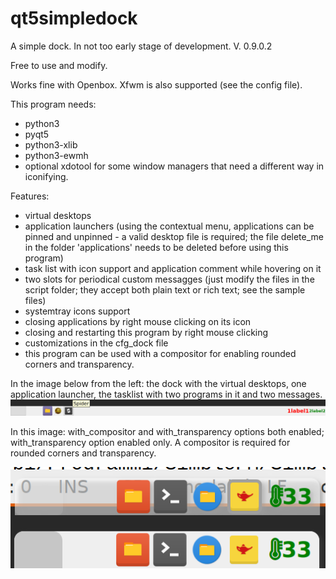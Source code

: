 # qt5simpledock
A simple dock.
In not too early stage of development. V. 0.9.0.2

Free to use and modify.

Works fine with Openbox. Xfwm is also supported (see the config file).

This program needs:
- python3
- pyqt5
- python3-xlib
- python3-ewmh
- optional xdotool for some window managers that need a different way in iconifying.

Features:
- virtual desktops
- application launchers (using the contextual menu, applications can be pinned and unpinned - a valid desktop file is required; the file delete_me in the folder 'applications' needs to be deleted before using this program)
- task list with icon support and application comment while hovering on it
- two slots for periodical custom messagges (just modify the files in the script folder; they accept both plain text or rich text; see the sample files)
- systemtray icons support
- closing applications by right mouse clicking on its icon
- closing and restarting this program by right mouse clicking
- customizations in the cfg_dock file
- this program can be used with a compositor for enabling rounded corners and transparency.

In the image below from the left: the dock with the virtual desktops, one application launcher, the tasklist with two programs in it and two messages.
![My image](https://github.com/frank038/qt5simpledock/blob/main/screenshot.png)

In this image: with_compositor and with_transparency options both enabled; with_transparency option enabled only. A compositor is required for rounded corners and transparency.

![My image](https://github.com/frank038/qt5simpledock/blob/main/screenshot1.png)
